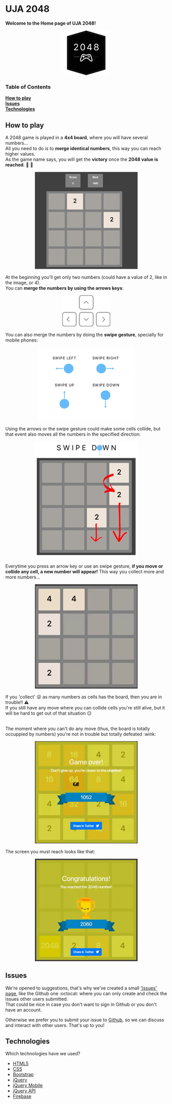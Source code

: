 # UJA 2048
**Welcome to the Home page of UJA 2048!**

<p align="center">
  <img src="assets/images/2048/logo.png" width="140px" alt="UJA-2048 icon">
</p>

### Table of Contents
**[How to play](#how-to-play)**<br>
**[Issues](#issues)**<br>
**[Technologies](#technologies)**<br>

## How to play
A 2048 game is played in a **4x4 board**, where you will have several numbers...<br>
All you need to do is to **merge identical numbers**, this way you can reach higher values.<br>
As the game name says, you will get the **victory** once the **2048 value is reached**. :tada: :tada:

<p align="center">
  <img src="assets/images/examples/board.png" width="320px" alt="board">
</p>

At the beginning you'll get only two numbers (could have a value of 2, like in the image, or 4).<br>
You can **merge the numbers by using the arrows keys**:

<p align="center">
  <img src="assets/images/body/arrowkeys.svg" width="150px" alt="arrows">
</p>

You can also merge the numbers by doing the **swipe gesture**, specially for mobile phones:

<p align="center">
  <img src="assets/images/examples/swipe.png" width="300px" alt="swipe gesture">
</p>

Using the arrows or the swipe gesture could make some cells collide, but that event also moves all the numbers in the specified direction:

<p align="center">
  <img src="assets/images/examples/swipeDownExample.png" width="320px" alt="swipe down example">
</p>

Everytime you press an arrow key or use an swipe gesture, **if you move or collide any cell, a new number will appear!** This way you collect more and more numbers...

<p align="center">
  <img src="assets/images/examples/newNumberExample.gif" width="320px" alt="new-number">
</p>

If you 'collect' :stuck_out_tongue_winking_eye: as many numbers as cells has the board, then you are in trouble!! :warning: <br>
If you still have any move where you can collide cells you're still alive, but it will be hard to get out of that situation  :expressionless:

<br>
The moment where you can't do any move (thus, the board is totally occuppied by numbers) you're not in trouble but totally defeated :wink:

<p align="center">
  <img src="assets/images/examples/gameOverExample.gif" width="320px" alt="new-number">
</p>

The screen you must reach looks like that:

<p align="center">
  <img src="assets/images/examples/victoryExample.gif" width="320px" alt="new-number">
</p>


## Issues
We're opened to suggestions, that's why we've created a small ['Issues' page](https://uja2048.github.io/issues.html), like the Github one :octocat: where you can only create and check the issues other users submitted. <br>
That could be nice in case you don't want to sign in Github or you don't have an account. <br>

Otherwise we prefer you to submit your issue to [Github](https://github.com/UJA2048/UJA2048.github.io/issues), so we can discuss and interact with other users. That's up to you!

## Technologies
Which technologies have we used?
* [HTML5](https://www.w3schools.com/html/html5_intro.asp)
* [CSS](https://www.w3schools.com/css/default.asp)
* [Bootstrap](https://getbootstrap.com/)
* [jQuery](https://jquery.com/)
* [jQuery Mobile](http://jquerymobile.com/)
* [jQuery API](https://api.jquery.com/)
* [Firebase](https://firebase.google.com/?hl=es-419)
